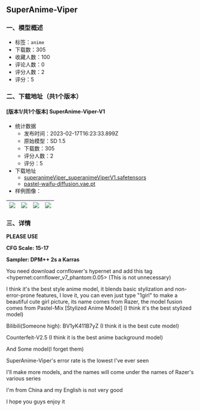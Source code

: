 ## SuperAnime-Viper
### 一、模型概述

- 标签：`anime`
- 下载数：305
- 收藏人数：100
- 评论人数：0
- 评分人数：2
- 评分：5

### 二、下载地址（共1个版本）

#### [版本1/共1个版本] SuperAnime-Viper-V1

- 统计数据
  - 发布时间：2023-02-17T16:23:33.899Z
  - 原始模型：SD 1.5
  - 下载数：305
  - 评分人数：2
  - 评分：5
- 下载地址
  - [superanimeViper_superanimeViperV1.safetensors](https://civitai.com/api/download/models/10321)
  - [pastel-waifu-diffusion.vae.pt](https://civitai.com/api/download/models/10321?type=VAE&format=Other)
- 样例图像：

| <img src="https://image.civitai.com/xG1nkqKTMzGDvpLrqFT7WA/14dc1a15-e2d7-4529-3065-5408fd4c8200/width=450/100775.jpeg" /> | <img src="https://image.civitai.com/xG1nkqKTMzGDvpLrqFT7WA/02582f02-7b30-45a6-8d19-a312816c7800/width=450/100774.jpeg" /> | <img src="https://image.civitai.com/xG1nkqKTMzGDvpLrqFT7WA/393113c6-40fe-47f9-826b-53e278f27200/width=450/100773.jpeg" /> | <img src="https://image.civitai.com/xG1nkqKTMzGDvpLrqFT7WA/8f86263d-5216-4960-b45d-0aced180ab00/width=450/100772.jpeg" /> |
| ---- | ---- | ---- | ---- |


### 三、详情
<p><strong>PLEASE USE</strong></p><p><strong>CFG Scale: 15-17</strong></p><p><strong>Sampler: DPM++ 2s a Karras </strong></p><p></p><p>You need download cornflower's hypernet and add this tag &lt;hypernet:cornflower_v7_phantom:0.05&gt;    (This is not unnecessary)</p><p></p><p>I think it's the best style anime model, it blends basic stylization and non-error-prone features, I love it, you can even just type "1girl" to make a beautiful cute girl picture, its name comes from Razer, the model fusion comes from Pastel-Mix [Stylized Anime Model] (I think it's the best stylized model)</p><p>Bilibili(Someone high): BV1yK411B7yZ (I think it is the best cute model)</p><p>Counterfeit-V2.5 (I think it is the best anime background model)</p><p>And Some model(I forget them)</p><p>SuperAnime-Viper's error rate is the lowest I've ever seen</p><p>I'll make more models, and the names will come under the names of Razer's various series</p><p>I'm from China and my English is not very good</p><p>I hope you guys enjoy it</p><p></p>